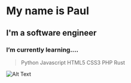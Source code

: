 # My name is Paul
## I'm a software engineer
### I’m currently learning....
> Python
> Javascript
> HTML5
> CSS3
> PHP
> Rust

![Alt Text](butthead1.gif)

